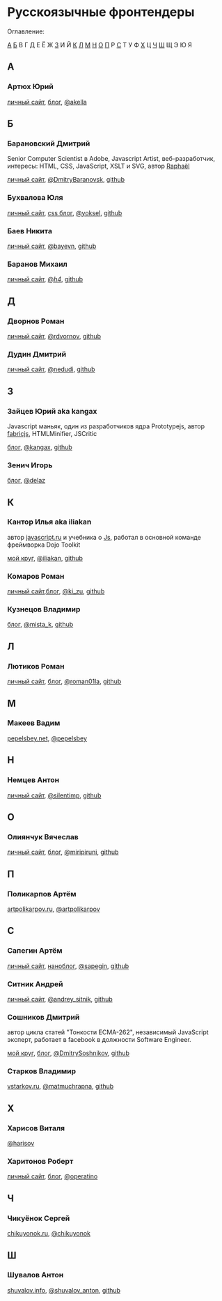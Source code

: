 # Русскоязычные фронтендеры

Оглавление:

[А](#a) [Б](#b) В Г [Д](#d) Е Ё Ж [З](#z) И Й [К](#k) [Л](#l) [М](#m) [Н](#n) [О](#o) [П](#p) Р [С](#s) Т У Ф [Х](#h) Ц [Ч](#ch) [Ш](#sh) Щ Э Ю Я

## <a name='a'></a>А

### Артюх Юрий

[личный сайт](http://akella.org.ua/), [блог](http://cssing.org.ua/), [@akella](https://twitter.com/akella)

## <a name='b'></a>Б

### Барановский Дмитрий

Senior Computer Scientist в Adobe, Javascript Artist, веб-разработчик, интересы: HTML, CSS, JavaScript, XSLT и SVG, автор [Raphaël](http://raphaeljs.com/)

[личный сайт](http://dmitry.baranovskiy.com/), [@DmitryBaranovsk](https://twitter.com/DmitryBaranovsk), [github](https://github.com/DmitryBaranovskiy)

### Бухвалова Юля

[личный сайт](http://yoksel.ru/), [css блог](http://css.yoksel.ru/), [@yoksel](https://twitter.com/yoksel), [github](https://github.com/yoksel)

### Баев Никита

[личный сайт](http://drugoi.ninja), [@bayevn](https://twitter.com/bayevn), [github](https://github.com/drugoi)

### Баранов Михаил

[личный сайт](http://designnotfound.ru/), [@_h4_](https://twitter.com/_h4_), [github](https://github.com/h4)

## <a name='d'></a>Д

### Дворнов Роман

[личный сайт](http://rdvornov.moikrug.ru/), [@rdvornov](https://twitter.com/rdvornov), [github](https://github.com/lahmatiy)

### Дудин Дмитрий

[личный сайт](http://html5.by/), [@nedudi](https://twitter.com/nedudi), [github](https://github.com/nedudi)

## <a name='z'></a>З

### Зайцев Юрий aka kangax

Javascript маньяк, один из разработчиков ядра Prototypejs, автор [fabricjs](http://fabricjs.com/), HTMLMinifier, JSCritic

[блог](http://perfectionkills.com/), [@kangax](https://twitter.com/kangax), [github](https://github.com/kangax)

### Зенич Игорь

[блог](http://delka.name/blog/), [@delaz](https://twitter.com/delaz)

## <a name='k'></a>К

### Кантор Илья aka iliakan

автор [javascript.ru](http://javascript.ru/) и учебника о [Js](http://learn.javascript.ru), работал в основной команде фреймворка Dojo Toolkit

[мой круг](https://ikantor.moikrug.ru/), [@iliakan](https://twitter.com/iliakan), [github](https://github.com/iliakan)

### Комаров Роман

[личный сайт](http://kizu.ru/),[блог](http://kizu.ru/blog/), [@ki_zu](https://twitter.com/ki_zu), [github](https://github.com/kizu)

### Кузнецов Владимир

[блог](http://noteskeeper.ru/), [@mista_k](https://twitter.com/mista_k), [github](https://github.com/mistakster)

## <a name='l'></a>Л

### Лютиков Роман

[личный сайт](https://romanliutikov.com/), [блог](http://blog.romanliutikov.com/), [@roman01la](https://twitter.com/roman01la), [github](https://github.com/roman01la)

## <a name='m'></a>М

### Макеев Вадим

[pepelsbey.net](http://pepelsbey.net), [@pepelsbey](https://twitter.com/pepelsbey)

## <a name='n'></a>Н

### Немцев Антон

[личный сайт](http://silentimp.info/), [@silentimp](https://twitter.com/silentimp), [github](https://github.com/SilentImp)

## <a name='o'></a>О

### Олиянчук Вячеслав

[личный сайт](http://miripiruni.org/), [блог](http://mrprn.ru/), [@miripiruni](https://twitter.com/miripiruni), [github](https://github.com/miripiruni)

## <a name='p'></a>П

### Поликарпов Артём

[artpolikarpov.ru](http://artpolikarpov.ru), [@artpolikarpov](https://twitter.com/artpolikarpov)

## <a name='s'></a>С

### Сапегин Артём

[личный сайт](http://sapegin.ru/), [наноблог](http://nano.sapegin.ru/), [@sapegin](https://twitter.com/sapegin), [github](https://github.com/sapegin)

### Ситник Андрей

[личный сайт](http://sitnik.ru/), [@andrey_sitnik](https://twitter.com/andrey_sitnik), [github](https://github.com/ai)

### Сошников Дмитрий

автор цикла статей "Тонкости ECMA-262", независимый JavaScript эксперт, работает в facebook в должности Software Engineer.

[мой круг](http://dmitry-soshnikov.moikrug.ru/), [блог](http://dmitrysoshnikov.com/), [@DmitrySoshnikov](https://twitter.com/DmitrySoshnikov), [github](https://github.com/DmitrySoshnikov)

### Старков Владимир

[vstarkov.ru](http://vstarkov.ru/), [@matmuchrapna](https://twitter.com/matmuchrapna), [github](https://github.com/matmuchrapna)

## <a name='h'></a>Х

### Харисов Виталя

[@harisov](https://twitter.com/harisov)

### Харитонов Роберт

[личный сайт](http://rhr.me/), [блог](http://tohtml.it/), [@operatino](https://twitter.com/operatino)

## <a name='ch'></a>Ч

### Чикуёнок Сергей

[chikuyonok.ru](http://chikuyonok.ru/), [@chikuyonok](https://twitter.com/chikuyonok)

## <a name='sh'></a>Ш

### Шувалов Антон

[shuvalov.info](http://shuvalov.info/), [@shuvalov_anton](https://twitter.com/shuvalov_anton), [github](https://github.com/shuvalov-anton)
